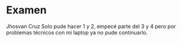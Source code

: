 # Examen
Jhosvan Cruz
Solo pude hacer 1 y 2, empecé parte del 3 y 4 pero por problemas técnicos con mi laptop ya no pude continuarlo.
